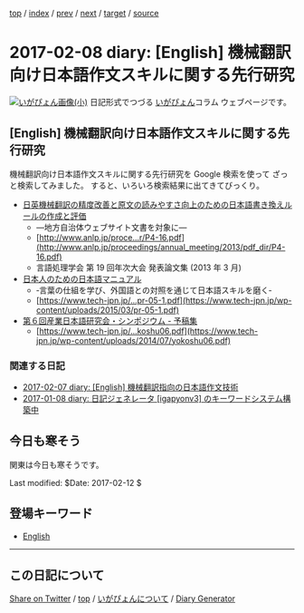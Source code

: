 [top](../index.html) 
 / [index](index.html) 
 / [prev](ig170207.html) 
 / [next](ig170209.html) 
 / [target](https://igapyon.github.io/diary/2017/ig170208.html) 
 / [source](https://github.com/igapyon/diary/blob/gh-pages/2017/ig170208.src.md) 

2017-02-08 diary: [English] 機械翻訳向け日本語作文スキルに関する先行研究
=====================================================================================================
[![いがぴょん画像(小)](https://igapyon.github.io/diary/images/iga200306s.jpg "いがぴょん")](https://igapyon.github.io/diary/memo/memoigapyon.html) 日記形式でつづる [いがぴょん](https://igapyon.github.io/diary/memo/memoigapyon.html)コラム ウェブページです。

## [English] 機械翻訳向け日本語作文スキルに関する先行研究

機械翻訳向け日本語作文スキルに関する先行研究を Google 検索を使って ざっと検索してみました。
すると、いろいろ検索結果に出てきてびっくり。

* [日英機械翻訳の精度改善と原文の読みやすさ向上のための日本語書き換えルールの作成と評価](http://www.anlp.jp/proceedings/annual_meeting/2013/pdf_dir/P4-16.pdf)
  * —地方自治体ウェブサイト文書を対象に—
  * [http://www.anlp.jp/proce...r/P4-16.pdf](http://www.anlp.jp/proceedings/annual_meeting/2013/pdf_dir/P4-16.pdf)
  * 言語処理学会 第 19 回年次大会 発表論文集 (2013 年 3 月)
* [日本人のための日本語マニュアル](https://www.tech-jpn.jp/wp-content/uploads/2015/03/pr-05-1.pdf)
  * ‐言葉の仕組を学び、外国語との対照を通じて日本語スキルを磨く‐
  * [https://www.tech-jpn.jp/...pr-05-1.pdf](https://www.tech-jpn.jp/wp-content/uploads/2015/03/pr-05-1.pdf)
* [第６回産業日本語研究会・シンポジウム - 予稿集](https://www.tech-jpn.jp/wp-content/uploads/2014/07/yokoshu06.pdf) 
  * [https://www.tech-jpn.jp/...koshu06.pdf](https://www.tech-jpn.jp/wp-content/uploads/2014/07/yokoshu06.pdf)

### 関連する日記

* [2017-02-07 diary: [English] 機械翻訳指向の日本語作文技術](https://igapyon.github.io/diary/2017/ig170207.html)
* [2017-01-08 diary: 日記ジェネレータ [igapyonv3] のキーワードシステム構築中](https://igapyon.github.io/diary/2017/ig170108.html)

## 今日も寒そう

関東は今日も寒そうです。

Last modified: $Date: 2017-02-12 $

## 登場キーワード

* [English](../keyword/english.html)

----------------------------------------------------------------------------------------------------

## この日記について

[Share on Twitter](https://twitter.com/intent/tweet?hashtags=igapyon%2Cdiary%2C%E3%81%84%E3%81%8C%E3%81%B4%E3%82%87%E3%82%93%2CEnglish&text=%5BEnglish%5D+%E6%A9%9F%E6%A2%B0%E7%BF%BB%E8%A8%B3%E5%90%91%E3%81%91%E6%97%A5%E6%9C%AC%E8%AA%9E%E4%BD%9C%E6%96%87%E3%82%B9%E3%82%AD%E3%83%AB%E3%81%AB%E9%96%A2%E3%81%99%E3%82%8B%E5%85%88%E8%A1%8C%E7%A0%94%E7%A9%B6&url=https%3A%2F%2Figapyon.github.io%2Fdiary%2F2017%2Fig170208.html) / [top](../index.html) / [いがぴょんについて](https://igapyon.github.io/diary/memo/memoigapyon.html) / [Diary Generator](https://github.com/igapyon/igapyonv3)
